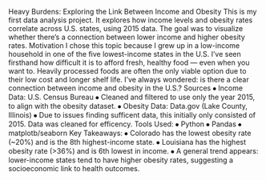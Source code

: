 
Heavy Burdens: Exploring the Link Between Income and Obesity 
This is my first data analysis project. It explores how income levels and obesity rates correlate across U.S. states, using 2015 data. The goal was to visualize whether there’s a connection between lower income and higher obesity rates.
Motivation
I chose this topic because I grew up in a low-income household in one of the five lowest-income states in the U.S. I’ve seen firsthand how difficult it is to afford fresh, healthy food — even when you want to. Heavily processed foods are often the only viable option due to their low cost and longer shelf life. I’ve always wondered: is there a clear connection between income and obesity in the U.S.?
Sources
⦁	Income Data: U.S. Census Bureau
⦁	Cleaned and filtered to use only the year 2015, to align with the obesity dataset.
⦁	Obesity Data: Data.gov (Lake County, Illinois)
⦁	Due to issues finding sufficent data, this initially only consisted of 2015. Data was cleaned for efficency. 
Tools Used: 
⦁	Python
⦁	Pandas
⦁	matplotb/seaborn
              Key Takeaways:
⦁	Colorado has the lowest obesity rate (~20%) and is the 8th highest-income state.
⦁	Louisiana has the highest obesity rate (>36%) and is 6th lowest in income.
⦁	A general trend appears: lower-income states tend to have higher obesity rates, suggesting a socioeconomic link to health outcomes.
